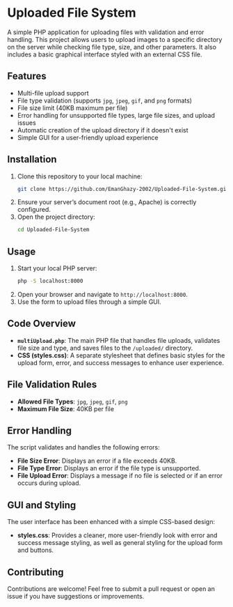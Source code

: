 # Uploaded File System

A simple PHP application for uploading files with validation and error handling. This project allows users to upload images to a specific directory on the server while checking file type, size, and other parameters. It also includes a basic graphical interface styled with an external CSS file.

## Features

- Multi-file upload support
- File type validation (supports `jpg`, `jpeg`, `gif`, and `png` formats)
- File size limit (40KB maximum per file)
- Error handling for unsupported file types, large file sizes, and upload issues
- Automatic creation of the upload directory if it doesn't exist
- Simple GUI for a user-friendly upload experience

## Installation

1. Clone this repository to your local machine:
    ```bash
    git clone https://github.com/EmanGhazy-2002/Uploaded-File-System.git
    ```
2. Ensure your server’s document root (e.g., Apache) is correctly configured.
3. Open the project directory:
    ```bash
    cd Uploaded-File-System
    ```

## Usage

1. Start your local PHP server:
    ```bash
    php -S localhost:8000
    ```
2. Open your browser and navigate to `http://localhost:8000`.
3. Use the form to upload files through a simple GUI.

## Code Overview

- **`multiUpload.php`**: The main PHP file that handles file uploads, validates file size and type, and saves files to the `/uploaded/` directory.
- **CSS (styles.css)**: A separate stylesheet that defines basic styles for the upload form, error, and success messages to enhance user experience.

## File Validation Rules

- **Allowed File Types**: `jpg`, `jpeg`, `gif`, `png`
- **Maximum File Size**: 40KB per file

## Error Handling

The script validates and handles the following errors:
- **File Size Error**: Displays an error if a file exceeds 40KB.
- **File Type Error**: Displays an error if the file type is unsupported.
- **File Upload Error**: Displays a message if no file is selected or if an error occurs during upload.

## GUI and Styling

The user interface has been enhanced with a simple CSS-based design:
- **styles.css**: Provides a cleaner, more user-friendly look with error and success message styling, as well as general styling for the upload form and buttons.

## Contributing

Contributions are welcome! Feel free to submit a pull request or open an issue if you have suggestions or improvements.
